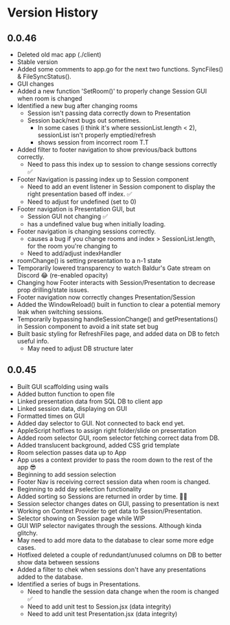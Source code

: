 # Version History

## 0.0.46

- Deleted old mac app (./client)
- Stable version
- Added some comments to app.go for the next two functions. SyncFiles() & FileSyncStatus().
- GUI changes
- Added a new function 'SetRoom()' to properly change Session GUI when room is changed
- Identified a new bug after changing rooms
  - Session isn't passing data correctly down to Presentation
  - Session back/next bugs out sometimes.
    - In some cases (i think it's where sessionList.length < 2), sessionList isn't properly emptied/refresh
    - shows session from incorrect room T.T
- Added filter to footer navigation to show previous/back buttons correctly.
  - Need to pass this index up to session to change sessions correctly ✅
- Footer Navigation is passing index up to Session component
  - Need to add an event listener in Session component to display the right presentation based off index. ✅
  - Need to adjust for undefined (set to 0)
- Footer navigation is Presentation GUI, but
  - Session GUI not changing ✅
  - has a undefined value bug when initially loading.
- Footer navigation is changing sessions correctly.
  - causes a bug if you change rooms and index > SessionList.length, for the room you're changing to
  - Need to add/adjust indexHandler
- roomChange() is setting presentation to a n-1 state
- Temporarily lowered transparency to watch Baldur's Gate stream on Discord 😂 (re-enabled opacity)
- Changing how Footer interacts with Session/Presentation to decrease prop drilling/state issues.
- Footer navigation now correctly changes Presentation/Session
- Added the WindowReload() built in function to clear a potential memory leak when switching sessions.
- Temporarily bypassing handleSessionChange() and getPresentations() in Session component to avoid a init state set bug
- Built basic styling for RefreshFiles page, and added data on DB to fetch useful info.
  - May need to adjust DB structure later

## 0.0.45

- Built GUI scaffolding using wails
- Added button function to open file
- Linked presentation data from SQL DB to client app
- Linked session data, displaying on GUI
- Formatted times on GUI
- Added day selector to GUI. Not connected to back end yet.
- AppleScript hotfixes to assign right folder/slide on presentation
- Added room selector GUI, room selector fetching correct data from DB.
- Added translucent background, added CSS grid template
- Room selection passes data up to App
- App uses a context provider to pass the room down to the rest of the app 😎
- Beginning to add session selection
- Footer Nav is receiving correct session data when room is changed.
- Beginning to add day selection functionality
- Added sorting so Sessions are returned in order by time. 👌🏼
- Session selector changes dates on GUI, passing to presentation is next
- Working on Context Provider to get data to Session/Presentation.
- Selector showing on Session page while WIP
- GUI WIP selector navigates through the sessions. Although kinda glitchy.
- May need to add more data to the database to clear some more edge cases.
- Hotfixed deleted a couple of redundant/unused columns on DB to better show data between sessions
- Added a filter to chek when sessions don't have any presentations added to the database.
- Identified a series of bugs in Presentations.
  - Need to handle the session data change when the room is changed ✅
  - Need to add unit test to Session.jsx (data integrity)
  - Need to add unit test Presentation.jsx (data integrity)
